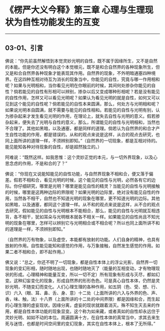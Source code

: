 # 《楞严大义今释》第三章 心理与生理现状为自性功能发生的互变

------

## 03-01、引言

佛说：“你先前虽然解悟到本觉灵妙光明的自性，既不属于因缘所生，又不是自然的本能。但是你还没有明白这个本觉根元，既不是和合自然界的各种现象所生，但又是和合自然界各种现象才能表现其作用。自然界的现象，不外明暗通塞四种境界。在这四种互相对待互为消长的现象当中，你能见的自性，究竟与哪一作用相和呢？如果与光明相和，当你看见光明在你眼前的时候，其间何处掺杂你能见的自性？倘若能见的自性有形相可以辨别，掺杂以后又变成哪种形相呢？若是没有能见的自性作用，怎样又可以看见光明呢？如果认为看见光明的就是自性，如何又可以见到这个能见的自性呢？倘若能见的自性本来圆满，那么，何处方与光明相和呢？如果说光明本自圆满，就不需要与能见的自性相和。若能见的自性与光明有别，认为掺杂起来才发生看见光明的作用，在理论上，就失去自性与光明的意义。假若掺杂起来，便失去了光明与自性的意义，那么，所谓能见的自性与光明相和，当然也不合理了。其他如黑暗，以及通塞，都是同样的道理。倘若认为自然界的和合才产生自性功能的作用，都是错误的。从和的观点来说是这样，从合的观点去研究，也同上面所讲的道理一样，不须辨别即知。”（自然界的一切现象，都是互相对待的。能见能知各种对待现象的自性，却是超然独立的。）

阿难说：“既然这样。如我思惟：这个灵妙正觉的本元，与一切外界现象，以及心思念虑的作用，不是和合的了？”

佛说：“你现在又说能知能见的自性功能，与自然界现象不相和合，便又落于偏差。假若不相和合，看见光明的时候，这个能见的自性与光明，必然各有它的边际。你仔细研究，哪里是光明？哪里是能见自性的精灵？当能见的自性与光明接触的时候，哪里是这两种边际的界限呢？如果光明的边际里，绝对没有能见自性的作用，当然各不相干，自然也不知道光明的现象在哪里，更不知道光明的边际。其他如黑暗，以及通塞，都同这个道理一样。从不和的观点来说是这样，从不合的观点去研究，假如能见的自性与光明根本不能相合，那么，能见的自性与光明就互相违背，各不相干，犹如耳朵与光明根本就各不相关一样。如果能见的自性尚且不知光明的现象在哪里，怎样可以辨别它与光明相合或不相合呢？所以也同上面所讲不和的道理是一样，不须辨别即知。”

（自然界的万有物象，以及虚空，本能都有放射的功能。人们自身的精神，也具有放射的作用。自性能见能知和感觉的作用，与万象接触，自然发生感觉的作用。如果二者不相和合，即不起作用。）

佛又说：“总之，你还不明了一切现象，都是自性本体上的浮尘光影，自然界一切现象的变幻形相，随时随地出现，也随时随地灭了（能量的互相变动，才有物理现状的形成。心理精神和能量互变，所以一切不定）所有现象有形成与灭尽，都如幻变。这种幻妄变化的现象，形成自然界的形形色色。可是真心自性本体，仍然是灵妙光明，不随变幻而变化。人们心理生理的各种作用，如五阴（色、受、想、行、识）六入（眼、耳、鼻、舌、身、意）十二处（上面所讲的六入与外界的色、声、香，味、触，法）十八界（上面所讲的十二处的中间界限）都是因缘和合，而生起的心理生理的虚妄现状。因缘分离，虚妄的现状就跟着消灭。殊不知生灭去来的作用，都是自性本体功能的现象显变。这个称为如来藏，或者真如的自性却永远住于灵妙光明、如如不动的本位。周遍圆满十方，在自性本体的真常当中，求其去来生死与迷悟，也都是时间空间里的变幻现象，其实在自性本体上，根本了无所得。”

